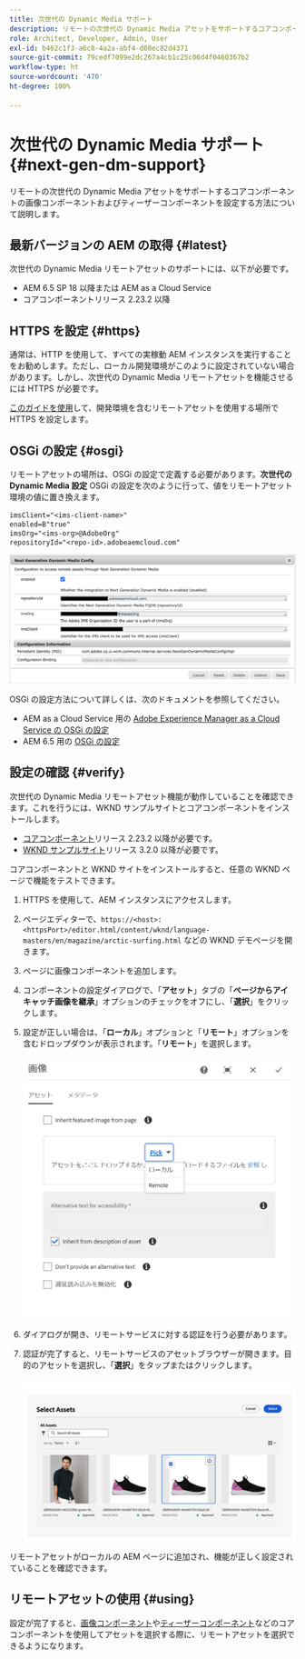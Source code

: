 ```yaml
---
title: 次世代の Dynamic Media サポート
description: リモートの次世代の Dynamic Media アセットをサポートするコアコンポーネントの画像コンポーネントおよびティーザーコンポーネントを設定する方法について説明します。
role: Architect, Developer, Admin, User
exl-id: b462c1f3-a6c8-4a2a-abf4-d08ec82d4371
source-git-commit: 79cedf7099e2dc267a4cb1c25c06d4f0460367b2
workflow-type: ht
source-wordcount: '470'
ht-degree: 100%

---
```


# 次世代の Dynamic Media サポート {#next-gen-dm-support}

リモートの次世代の Dynamic Media アセットをサポートするコアコンポーネントの画像コンポーネントおよびティーザーコンポーネントを設定する方法について説明します。

## 最新バージョンの AEM の取得 {#latest}

次世代の Dynamic Media リモートアセットのサポートには、以下が必要です。

* AEM 6.5 SP 18 以降または AEM as a Cloud Service
* コアコンポーネントリリース 2.23.2 以降

## HTTPS を設定 {#https}

通常は、HTTP を使用して、すべての実稼動 AEM インスタンスを実行することをお勧めします。ただし、ローカル開発環境がこのように設定されていない場合があります。しかし、次世代の Dynamic Media リモートアセットを機能させるには HTTPS が必要です。

[このガイドを使用](https://experienceleague.adobe.com/docs/experience-manager-learn/foundation/security/use-the-ssl-wizard.html?lang=ja)して、開発環境を含むリモートアセットを使用する場所で HTTPS を設定します。

## OSGi の設定 {#osgi}

リモートアセットの場所は、OSGi の設定で定義する必要があります。**次世代の Dynamic Media 設定** OSGi の設定を次のように行って、値をリモートアセット環境の値に置き換えます。

```text
imsClient="<ims-client-name>"
enabled=B"true"
imsOrg="<ims-org>@AdobeOrg"
repositoryId="<repo-id>.adobeaemcloud.com"
```

![次世代の Dynamic Media 設定 OSGi の設定ウィンドウ](/help/assets/remote-assets-osgi.png)

OSGi の設定方法について詳しくは、次のドキュメントを参照してください。

* AEM as a Cloud Service 用の [Adobe Experience Manager as a Cloud Service の OSGi の設定](https://experienceleague.adobe.com/docs/experience-manager-cloud-service/content/implementing/deploying/configuring-osgi.html?lang=ja)
* AEM 6.5 用の [OSGi の設定](https://experienceleague.adobe.com/docs/experience-manager-65/deploying/configuring/configuring-osgi.html?lang=ja)

## 設定の確認 {#verify}

次世代の Dynamic Media リモートアセット機能が動作していることを確認できます。これを行うには、WKND サンプルサイトとコアコンポーネントをインストールします。

* [コアコンポーネント](https://github.com/adobe/aem-core-wcm-components/releases/download/core.wcm.components.reactor-2.23.2/core.wcm.components.all-2.23.2.zip)リリース 2.23.2 以降が必要です。
* [WKND サンプルサイト](https://github.com/adobe/aem-guides-wknd/releases/download/aem-guides-wknd-3.2.0/aem-guides-wknd.all-3.2.0-classic.zip)リリース 3.2.0 以降が必要です。

コアコンポーネントと WKND サイトをインストールすると、任意の WKND ページで機能をテストできます。

1. HTTPS を使用して、AEM インスタンスにアクセスします。

1. ページエディターで、`https://<host>:<httpsPort>/editor.html/content/wknd/language-masters/en/magazine/arctic-surfing.html` などの WKND デモページを開きます。

1. ページに画像コンポーネントを追加します。

1. コンポーネントの設定ダイアログで、「**アセット**」タブの「**ページからアイキャッチ画像を継承**」オプションのチェックをオフにし、「**選択**」をクリックします。

1. 設定が正しい場合は、「**ローカル**」オプションと「**リモート**」オプションを含むドロップダウンが表示されます。「**リモート**」を選択します。

   ![画像選択用のリモートとローカルの選択オプション](/help/assets/remote-asset-selection.png)

1. ダイアログが開き、リモートサービスに対する認証を行う必要があります。

1. 認証が完了すると、リモートサービスのアセットブラウザーが開きます。目的のアセットを選択し、「**選択**」をタップまたはクリックします。

   ![リモートアセットの選択](/help/assets/remote-asset-picker.png)

リモートアセットがローカルの AEM ページに追加され、機能が正しく設定されていることを確認できます。

## リモートアセットの使用 {#using}

設定が完了すると、[画像コンポーネント](/help/components/image.md)や[ティーザーコンポーネント](/help/components/teaser.md)などのコアコンポーネントを使用してアセットを選択する際に、リモートアセットを選択できるようになります。
